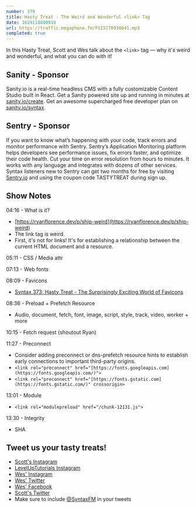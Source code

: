 ```yaml
---
number: 379
title: Hasty Treat - The Weird and Wonderful <link> Tag
date: 1629118800910
url: https://traffic.megaphone.fm/FSI5778938641.mp3
completed: true
---
```


In this Hasty Treat, Scott and Wes talk about the `<link>` tag — why it's weird and wonderful, and what you can do with it!

## Sanity - Sponsor
Sanity.io is a real-time headless CMS with a fully customizable Content Studio built in React. Get a Sanity powered site up and running in minutes at [sanity.io/create](https://www.sanity.io/create). Get an awesome supercharged free developer plan on [sanity.io/syntax](https://www.sanity.io/syntax).

## Sentry - Sponsor
If you want to know what’s happening with your code, track errors and monitor performance with Sentry. Sentry’s Application Monitoring platform helps developers see performance issues, fix errors faster, and optimize their code health. Cut your time on error resolution from hours to minutes. It works with any language and integrates with dozens of other services. Syntax listeners new to Sentry can get two months for  free by visiting [Sentry.io](https://sentry.io) and using the coupon code TASTYTREAT during sign up.

## Show Notes
04:16 - What is it?
* [https://ryanflorence.dev/p/ship-weird](https://ryanflorence.dev/p/ship-weird) 
* The link tag is weird.
* First, it's not for links! It's for establishing a relationship between the current HTML document and a resource. 

05:11 - CSS / Media attr

07:13 - Web fonts

08:09 - Favicons
* [Syntax 373: Hasty Treat - The Surprisingly Exciting World of Favicons](https://syntax.fm/show/373/hasty-treat-the-surprisingly-exciting-world-of-favicons)

08:36 - Preload + Prefetch Resource
* Audio, document, fetch, font, image, script, style, track, video, worker + more

10:15 - Fetch request (shoutout Ryan)

11:27 - Preconnect
* Consider adding preconnect or dns-prefetch resource hints to establish early connections to important third-party origins.
* `<link rel="preconnect" href="[https://fonts.googleapis.com](https://fonts.googleapis.com/)">`
* `<link rel="preconnect" href="[https://fonts.gstatic.com](https://fonts.gstatic.com/)" crossorigin>`

13:01 - Module
* `<link rel="modulepreload" href="/chunk-12131.js">`

13:30 - Integrity
* SHA

## Tweet us your tasty treats!
* [Scott's Instagram](https://www.instagram.com/stolinski/)
* [LevelUpTutorials Instagram](https://www.instagram.com/LevelUpTutorials/)
* [Wes' Instagram](https://www.instagram.com/wesbos/)
* [Wes' Twitter](https://twitter.com/wesbos)
* [Wes' Facebook](https://www.facebook.com/wesbos.developer)
* [Scott's Twitter](https://twitter.com/stolinski)
* Make sure to include [@SyntaxFM](https://twitter.com/SyntaxFM) in your tweets